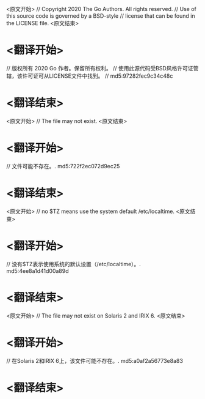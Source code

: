
<原文开始>
// Copyright 2020 The Go Authors. All rights reserved.
// Use of this source code is governed by a BSD-style
// license that can be found in the LICENSE file.
<原文结束>

# <翻译开始>
// 版权所有 2020 Go 作者。保留所有权利。
// 使用此源代码受BSD风格许可证管辖，该许可证可从LICENSE文件中找到。
// md5:97282fec9c34c48c
# <翻译结束>


<原文开始>
// The file may not exist.
<原文结束>

# <翻译开始>
// 文件可能不存在。. md5:722f2ec072d9ec25
# <翻译结束>


<原文开始>
// no $TZ means use the system default /etc/localtime.
<原文结束>

# <翻译开始>
// 没有$TZ表示使用系统的默认设置（/etc/localtime）。. md5:4ee8a1d41d00a89d
# <翻译结束>


<原文开始>
// The file may not exist on Solaris 2 and IRIX 6.
<原文结束>

# <翻译开始>
// 在Solaris 2和IRIX 6上，该文件可能不存在。. md5:a0af2a56773e8a83
# <翻译结束>

